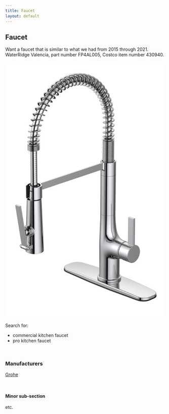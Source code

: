 ```yaml
---
title: Faucet
layout: default
---
```


## Faucet

Want a faucet that is similar to what we had from 2015 through 2021. WaterRidge Valencia, part number FP4AL005, Costco item number 430940.

![Faucet](media/waterridge-valencia-faucet.jpg)

Search for:  
* commercial kitchen faucet  
* pro kitchen faucet

<br>

### Manufacturers

[Grohe](https://grohe.ca)



<br>

#### Minor sub-section

etc.

<br>
